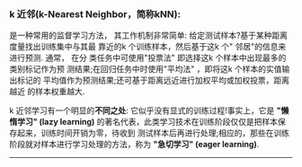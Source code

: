 ### k 近邻(k-Nearest Neighbor，简称kNN):

是一种常用的监督学习方法，
其工作机制非常简单: 给定测试样本?基于某种距离度量找出训练集中与其最
靠近的k 个训练样本，然后基于这k 个" 邻居"的信息来进行预测. 通常， 在分
类任务中可使用"投票法" 即选择这k 个样本中出现最多的类别标记作为预
测结果;在回归任务中时使用"平均法" ，即将这k 个样本的实值输出标记的
平均值作为预测结果;还可基于距离远近进行加权平均或加权投票，距离越近
的样本权重越大.    

k 近邻学习有一个明显的**不同之处**: 它似乎没有显式的训练过程!事实上，它是 **"懒惰学习" (lazy learning)** 的著名代表，此类学习技术在训练阶段仅仅是把样本保存起来，训练时间开销为零，待收到
测试样本后再进行处理;相应的，那些在训练阶段就对样本进行学习处理的方法，称为 **"急切学习" (eager learning)**.

***

